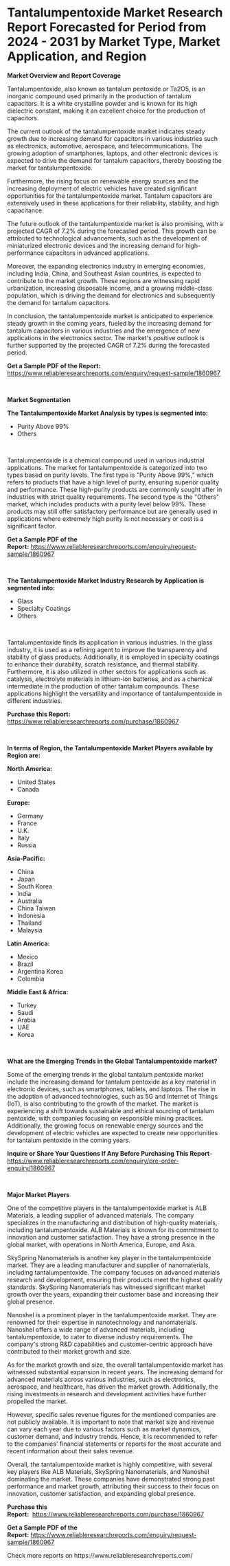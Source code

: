 <p><h1>Tantalumpentoxide Market Research Report Forecasted for Period from 2024 -  2031 by Market Type, Market Application, and Region</h1></p><p><strong>Market Overview and Report Coverage</strong></p>
<p><p>Tantalumpentoxide, also known as tantalum pentoxide or Ta2O5, is an inorganic compound used primarily in the production of tantalum capacitors. It is a white crystalline powder and is known for its high dielectric constant, making it an excellent choice for the production of capacitors.</p><p>The current outlook of the tantalumpentoxide market indicates steady growth due to increasing demand for capacitors in various industries such as electronics, automotive, aerospace, and telecommunications. The growing adoption of smartphones, laptops, and other electronic devices is expected to drive the demand for tantalum capacitors, thereby boosting the market for tantalumpentoxide.</p><p>Furthermore, the rising focus on renewable energy sources and the increasing deployment of electric vehicles have created significant opportunities for the tantalumpentoxide market. Tantalum capacitors are extensively used in these applications for their reliability, stability, and high capacitance.</p><p>The future outlook of the tantalumpentoxide market is also promising, with a projected CAGR of 7.2% during the forecasted period. This growth can be attributed to technological advancements, such as the development of miniaturized electronic devices and the increasing demand for high-performance capacitors in advanced applications.</p><p>Moreover, the expanding electronics industry in emerging economies, including India, China, and Southeast Asian countries, is expected to contribute to the market growth. These regions are witnessing rapid urbanization, increasing disposable income, and a growing middle-class population, which is driving the demand for electronics and subsequently the demand for tantalum capacitors.</p><p>In conclusion, the tantalumpentoxide market is anticipated to experience steady growth in the coming years, fueled by the increasing demand for tantalum capacitors in various industries and the emergence of new applications in the electronics sector. The market's positive outlook is further supported by the projected CAGR of 7.2% during the forecasted period.</p></p>
<p><strong>Get a Sample PDF of the Report:</strong> <a href="https://www.reliableresearchreports.com/enquiry/request-sample/1860967">https://www.reliableresearchreports.com/enquiry/request-sample/1860967</a></p>
<p>&nbsp;</p>
<p><strong>Market Segmentation</strong></p>
<p><strong>The Tantalumpentoxide Market Analysis by types is segmented into:</strong></p>
<p><ul><li>Purity Above 99%</li><li>Others</li></ul></p>
<p>&nbsp;</p>
<p><p>Tantalumpentoxide is a chemical compound used in various industrial applications. The market for tantalumpentoxide is categorized into two types based on purity levels. The first type is "Purity Above 99%," which refers to products that have a high level of purity, ensuring superior quality and performance. These high-purity products are commonly sought after in industries with strict quality requirements. The second type is the "Others" market, which includes products with a purity level below 99%. These products may still offer satisfactory performance but are generally used in applications where extremely high purity is not necessary or cost is a significant factor.</p></p>
<p><strong>Get a Sample PDF of the Report:</strong>&nbsp;<a href="https://www.reliableresearchreports.com/enquiry/request-sample/1860967">https://www.reliableresearchreports.com/enquiry/request-sample/1860967</a></p>
<p>&nbsp;</p>
<p><strong>The Tantalumpentoxide Market Industry Research by Application is segmented into:</strong></p>
<p><ul><li>Glass</li><li>Specialty Coatings</li><li>Others</li></ul></p>
<p>&nbsp;</p>
<p><p>Tantalumpentoxide finds its application in various industries. In the glass industry, it is used as a refining agent to improve the transparency and stability of glass products. Additionally, it is employed in specialty coatings to enhance their durability, scratch resistance, and thermal stability. Furthermore, it is also utilized in other sectors for applications such as catalysis, electrolyte materials in lithium-ion batteries, and as a chemical intermediate in the production of other tantalum compounds. These applications highlight the versatility and importance of tantalumpentoxide in different industries.</p></p>
<p><strong>Purchase this Report:</strong>&nbsp; <a href="https://www.reliableresearchreports.com/purchase/1860967">https://www.reliableresearchreports.com/purchase/1860967</a></p>
<p>&nbsp;</p>
<p><strong>In terms of Region, the Tantalumpentoxide Market Players available by Region are:</strong></p>
<p>
    <p> <strong> North America: </strong>
        <ul>
            <li>United States</li>
            <li>Canada</li>
        </ul>
        </p> 
    <p> <strong> Europe: </strong>
        <ul>
            <li>Germany</li>
            <li>France</li>
            <li>U.K.</li>
            <li>Italy</li>
            <li>Russia</li>
        </ul>
        </p> 
    <p> <strong> Asia-Pacific: </strong>
        <ul>
            <li>China</li>
            <li>Japan</li>
            <li>South Korea</li>
            <li>India</li>
            <li>Australia</li>
            <li>China Taiwan</li>
            <li>Indonesia</li>
            <li>Thailand</li>
            <li>Malaysia</li>
        </ul>
        </p> 
    <p> <strong> Latin America: </strong>
        <ul>
            <li>Mexico</li>
            <li>Brazil</li>
            <li>Argentina Korea</li>
            <li>Colombia</li>
        </ul>
        </p> 
    <p> <strong> Middle East & Africa: </strong>
        <ul>
            <li>Turkey</li>
            <li>Saudi</li>
            <li>Arabia</li>
            <li>UAE</li>
            <li>Korea</li>
        </ul>
    </p>
    </p>
<p>&nbsp;</p>
<p><strong>What are the Emerging Trends in the Global Tantalumpentoxide market?</strong></p>
<p><p>Some of the emerging trends in the global tantalum pentoxide market include the increasing demand for tantalum pentoxide as a key material in electronic devices, such as smartphones, tablets, and laptops. The rise in the adoption of advanced technologies, such as 5G and Internet of Things (IoT), is also contributing to the growth of the market. The market is experiencing a shift towards sustainable and ethical sourcing of tantalum pentoxide, with companies focusing on responsible mining practices. Additionally, the growing focus on renewable energy sources and the development of electric vehicles are expected to create new opportunities for tantalum pentoxide in the coming years.</p></p>
<p><strong>Inquire or Share Your Questions If Any Before Purchasing This Report</strong>- <a href="https://www.reliableresearchreports.com/enquiry/pre-order-enquiry/1860967">https://www.reliableresearchreports.com/enquiry/pre-order-enquiry/1860967</a></p>
<p>&nbsp;</p>
<p><strong>Major Market Players</strong></p>
<p><p>One of the competitive players in the tantalumpentoxide market is ALB Materials, a leading supplier of advanced materials. The company specializes in the manufacturing and distribution of high-quality materials, including tantalumpentoxide. ALB Materials is known for its commitment to innovation and customer satisfaction. They have a strong presence in the global market, with operations in North America, Europe, and Asia.</p><p>SkySpring Nanomaterials is another key player in the tantalumpentoxide market. They are a leading manufacturer and supplier of nanomaterials, including tantalumpentoxide. The company focuses on advanced materials research and development, ensuring their products meet the highest quality standards. SkySpring Nanomaterials has witnessed significant market growth over the years, expanding their customer base and increasing their global presence.</p><p>Nanoshel is a prominent player in the tantalumpentoxide market. They are renowned for their expertise in nanotechnology and nanomaterials. Nanoshel offers a wide range of advanced materials, including tantalumpentoxide, to cater to diverse industry requirements. The company's strong R&D capabilities and customer-centric approach have contributed to their market growth and size.</p><p>As for the market growth and size, the overall tantalumpentoxide market has witnessed substantial expansion in recent years. The increasing demand for advanced materials across various industries, such as electronics, aerospace, and healthcare, has driven the market growth. Additionally, the rising investments in research and development activities have further propelled the market.</p><p>However, specific sales revenue figures for the mentioned companies are not publicly available. It is important to note that market size and revenue can vary each year due to various factors such as market dynamics, customer demand, and industry trends. Hence, it is recommended to refer to the companies' financial statements or reports for the most accurate and recent information about their sales revenue.</p><p>Overall, the tantalumpentoxide market is highly competitive, with several key players like ALB Materials, SkySpring Nanomaterials, and Nanoshel dominating the market. These companies have demonstrated strong past performance and market growth, attributing their success to their focus on innovation, customer satisfaction, and expanding global presence.</p></p>
<p><strong>Purchase this Report:</strong>&nbsp;&nbsp;<a href="https://www.reliableresearchreports.com/purchase/1860967">https://www.reliableresearchreports.com/purchase/1860967</a></p>
<p></p>
<p><strong>Get a Sample PDF of the Report:</strong>&nbsp;<a href="https://www.reliableresearchreports.com/enquiry/request-sample/1860967">https://www.reliableresearchreports.com/enquiry/request-sample/1860967</a></p>
<p>Check more reports on https://www.reliableresearchreports.com/</p>